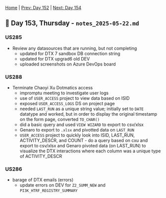 [Home](../../main.md) | [Prev: Day 152](notes_2025-05-21.md) | [Next: Day 154](./notes_2025-05-23.md)

## 📝 Day 153, Thursday - `notes_2025-05-22.md`


### US285
- Review any datasources that are running, but not completing
    * updated for DTX 7 sandbox DB connection string
    * updated for DTX upgrad6 old DEV
    * uploaded screenshots on Azure DevOps board


### US288
- Terminate Chaoyi Xu Dotmatics access
    * impromptu meeting to investigate user logs
    * use of `USER_ACCESS` project to view data based on ISID
    * exposed `USER_ACCESS_LOGS` DS on project page
    * needed `LAST_RUN` as a unique string value; initially set to `DATE` datatype and worked, but in order to display the original timestamp on the form page, converted `TO_CHAR()`
    * did a basic query and used `VIEW WIZARD` to export to csv/xlsx
    * Genaro to export to `.xlsx` and pivotted data on `LAST_RUN`
    * `USER_ACCESS` project to quickly look into ISID, LAST_RUN, ACTIVITY_DESCR, and COUNT - do a query based on cxu and export to csv/xlsx and Genaro pivoted data (on LAST_RUN) to visualize the DTX interactions where each column was a unique type of ACTIVITY_DESCR

### US286
- barage of DTX emails (errors)
    * update errors on DEV for `Z2_SUMM_NEW` and `PI3K_HTRF_REGISTRY_SUMMARY`
